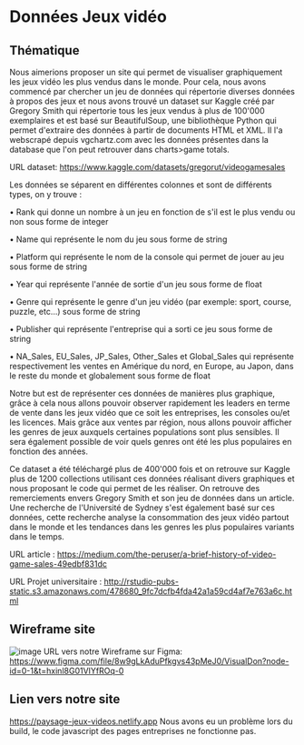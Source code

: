 # Données Jeux vidéo

## Thématique

Nous aimerions proposer un site qui permet de visualiser graphiquement les jeux vidéo les plus vendus dans le monde. Pour cela, nous avons commencé par chercher un jeu de données qui répertorie diverses données à propos des jeux et nous avons trouvé un dataset sur Kaggle créé par Gregory Smith qui répertorie tous les jeux vendus à plus de 100'000 exemplaires et est basé sur BeautifulSoup, une bibliothèque Python qui permet d'extraire des données à partir de documents HTML et XML. Il l'a webscrapé depuis vgchartz.com avec les données présentes dans la database que l'on peut retrouver dans charts>game totals.

URL dataset: https://www.kaggle.com/datasets/gregorut/videogamesales

Les données se séparent en différentes colonnes et sont de différents types, on y trouve :

• Rank qui donne un nombre à un jeu en fonction de s'il est le plus vendu ou non sous forme de integer

• Name qui représente le nom du jeu sous forme de string

• Platform qui représente le nom de la console qui permet de jouer au jeu sous forme de string

• Year qui représente l'année de sortie d'un jeu sous forme de float

• Genre qui représente le genre d'un jeu vidéo (par exemple: sport, course, puzzle, etc…) sous forme de string

• Publisher qui représente l'entreprise qui a sorti ce jeu sous forme de string

• NA_Sales, EU_Sales, JP_Sales, Other_Sales et Global_Sales qui représente respectivement les ventes en Amérique du nord, en Europe, au Japon, dans le reste du monde et globalement sous forme de float

Notre but est de représenter ces données de manières plus graphique, grâce à cela nous allons pouvoir observer rapidement les leaders en terme de vente dans les jeux vidéo que ce soit les entreprises, les consoles ou/et les licences. Mais grâce aux ventes par région, nous allons pouvoir afficher les genres de jeux auxquels certaines populations sont plus sensibles. Il sera également possible de voir quels genres ont été les plus populaires en fonction des années.

Ce dataset a été téléchargé plus de 400'000 fois et on retrouve sur Kaggle plus de 1200 collections utilisant ces données réalisant divers graphiques et nous proposant le code qui permet de les réaliser. On retrouve des remerciements envers Gregory Smith et son jeu de données dans un article. Une recherche de l'Université de Sydney s'est également basé sur ces données, cette recherche analyse la consommation des jeux vidéo partout dans le monde et les tendances dans les genres les plus populaires variants dans le temps.

URL article : https://medium.com/the-peruser/a-brief-history-of-video-game-sales-49edbf831dc

URL Projet universitaire : http://rstudio-pubs-static.s3.amazonaws.com/478680_9fc7dcfb4fda42a1a59cd4af7e763a6c.html

## Wireframe site

![image](https://user-images.githubusercontent.com/114148852/225654802-4e027602-dca5-40df-bd69-34eec9daeddc.png)
URL vers notre Wireframe sur Figma: https://www.figma.com/file/8w9gLkAduPfkgvs43pMeJ0/VisualDon?node-id=0-1&t=hxinl8G01VIYfROq-0

## Lien vers notre site

https://paysage-jeux-videos.netlify.app
Nous avons eu un problème lors du build, le code javascript des pages entreprises ne fonctionne pas.
